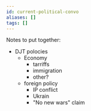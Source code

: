 ```yaml
---
id: current-political-convo
aliases: []
tags: []
---
```


Notes to put together: 

- DJT polocies
	- Economy
		- tarriffs
		- immigration
		- other?
	- foreign policy
		- IP conflict
		- Ukrain
		- "No new wars" claim

